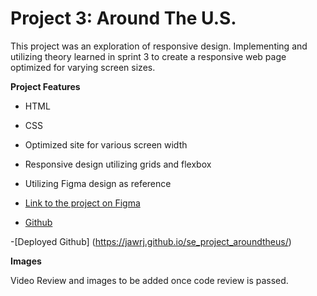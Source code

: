 # Project 3: Around The U.S.

This project was an exploration of responsive design. Implementing and utilizing theory learned in sprint 3 to create a responsive web page optimized for varying screen sizes.

**Project Features**

- HTML
- CSS
- Optimized site for various screen width
- Responsive design utilizing grids and flexbox
- Utilizing Figma design as reference

- [Link to the project on Figma](https://www.figma.com/file/ii4xxsJ0ghevUOcssTlHZv/Sprint-3%3A-Around-the-US?node-id=0%3A1)

- [Github](https://github.com/jawrj/se_project_aroundtheus.git)

-[Deployed Github] (https://jawrj.github.io/se_project_aroundtheus/)

**Images**

Video Review and images to be added once code review is passed.
